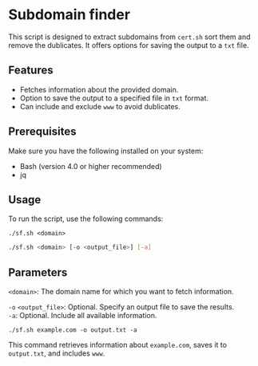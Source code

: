 # Subdomain finder

This script is designed to extract subdomains from `cert.sh` sort them and remove the dublicates. It offers options for saving the output to a `txt` file.

## Features

- Fetches information about the provided domain.
- Option to save the output to a specified file in `txt` format.
- Can include and exclude `www` to avoid dublicates.

## Prerequisites

Make sure you have the following installed on your system:

- Bash (version 4.0 or higher recommended)
- jq
## Usage

To run the script, use the following commands:

```
./sf.sh <domain>
```
```bash
./sf.sh <domain> [-o <output_file>] [-a]
```
## Parameters
`<domain>`: The domain name for which you want to fetch information.

`-o` `<output_file>`: Optional. Specify an output file to save the results.\
`-a`: Optional. Include all available information.

```
./sf.sh example.com -o output.txt -a
```
This command retrieves information about `example.com`, saves it to `output.txt`, and includes `www`.